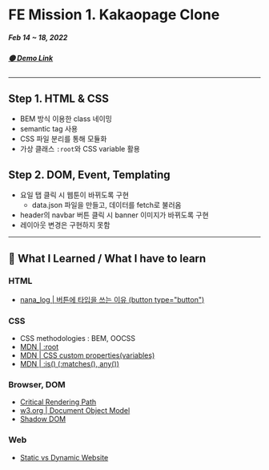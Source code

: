 # FE Mission 1. Kakaopage Clone

##### Feb 14 ~ 18, 2022

##### [🟡 Demo Link](https://jaypedia.github.io/fe-kakaopage/)

---

## Step 1. HTML & CSS

- BEM 방식 이용한 class 네이밍
- semantic tag 사용
- CSS 파일 분리를 통해 모듈화
- 가상 클래스 `:root`와 CSS variable 활용

## Step 2. DOM, Event, Templating

- 요일 탭 클릭 시 웹툰이 바뀌도록 구현
  - data.json 파일을 만들고, 데이터를 fetch로 불러옴
- header의 navbar 버튼 클릭 시 banner 이미지가 바뀌도록 구현
- 레이아웃 변경은 구현하지 못함

---

## 📓 What I Learned / What I have to learn

### HTML

- [nana_log | 버튼에 타입을 쓰는 이유 (button type="button")](https://nykim.work/96)

### CSS

- CSS methodologies : BEM, OOCSS
- [MDN | :root](https://developer.mozilla.org/en-US/docs/Web/CSS/:root)
- [MDN | CSS custom properties(variables)](https://developer.mozilla.org/en-US/docs/Web/CSS/Using_CSS_custom_properties)
- [MDN | :is() (:matches(), any())](https://developer.mozilla.org/en-US/docs/Web/CSS/:is)

### Browser, DOM

- [Critical Rendering Path](https://developers.google.com/web/fundamentals/performance/critical-rendering-path)
- [w3.org | Document Object Model](https://www.w3.org/TR/WD-DOM/introduction.html)
- [Shadow DOM](https://developer.mozilla.org/en-US/docs/Web/Web_Components/Using_shadow_DOM)

### Web

- [Static vs Dynamic Website](https://wpamelia.com/static-vs-dynamic-website/)
